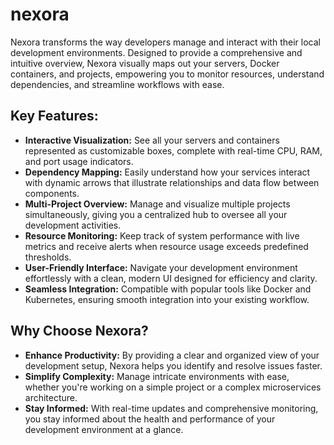# nexora

Nexora transforms the way developers manage and interact with their local development environments. Designed to provide a comprehensive and intuitive overview, Nexora visually maps out your servers, Docker containers, and projects, empowering you to monitor resources, understand dependencies, and streamline workflows with ease.

## Key Features:

- **Interactive Visualization:** See all your servers and containers represented as customizable boxes, complete with real-time CPU, RAM, and port usage indicators.
- **Dependency Mapping:** Easily understand how your services interact with dynamic arrows that illustrate relationships and data flow between components.
- **Multi-Project Overview:** Manage and visualize multiple projects simultaneously, giving you a centralized hub to oversee all your development activities.
- **Resource Monitoring:** Keep track of system performance with live metrics and receive alerts when resource usage exceeds predefined thresholds.
- **User-Friendly Interface:** Navigate your development environment effortlessly with a clean, modern UI designed for efficiency and clarity.
- **Seamless Integration:** Compatible with popular tools like Docker and Kubernetes, ensuring smooth integration into your existing workflow.

## Why Choose Nexora?

- **Enhance Productivity:** By providing a clear and organized view of your development setup, Nexora helps you identify and resolve issues faster.
- **Simplify Complexity:** Manage intricate environments with ease, whether you're working on a simple project or a complex microservices architecture.
- **Stay Informed:** With real-time updates and comprehensive monitoring, you stay informed about the health and performance of your development environment at a glance.
